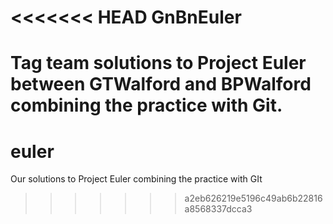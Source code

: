 <<<<<<< HEAD
GnBnEuler
=========

Tag team solutions to Project Euler between GTWalford and BPWalford combining the practice with Git. 
=======
euler
=====

Our solutions to Project Euler combining the practice with GIt
>>>>>>> a2eb626219e5196c49ab6b22816a8568337dcca3
